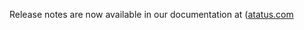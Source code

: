 Release notes are now available in our documentation at ([atatus.com](https://docs.atatus.com/docs/release-notes/go.html)
